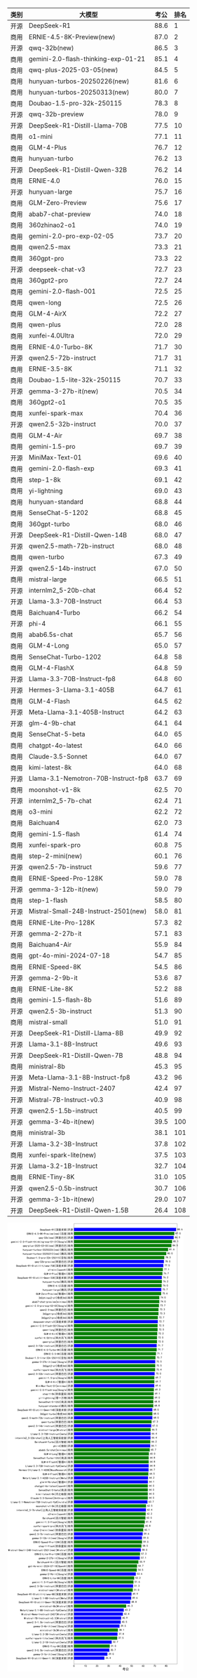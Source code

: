 
| 类别 | 大模型                         | 考公 | 排名 |
|-----|------------------------------|---------|----|
|开源|DeepSeek-R1|88.6|1|
|商用|ERNIE-4.5-8K-Preview(new)|87.0|2|
|开源|qwq-32b(new)|86.5|3|
|商用|gemini-2.0-flash-thinking-exp-01-21|85.1|4|
|商用|qwq-plus-2025-03-05(new)|84.5|5|
|商用|hunyuan-turbos-20250226(new)|81.6|6|
|商用|hunyuan-turbos-20250313(new)|80.0|7|
|商用|Doubao-1.5-pro-32k-250115|78.3|8|
|开源|qwq-32b-preview|78.0|9|
|开源|DeepSeek-R1-Distill-Llama-70B|77.5|10|
|商用|o1-mini|77.1|11|
|商用|GLM-4-Plus|76.7|12|
|商用|hunyuan-turbo|76.2|13|
|开源|DeepSeek-R1-Distill-Qwen-32B|76.2|14|
|商用|ERNIE-4.0|76.0|15|
|开源|hunyuan-large|75.7|16|
|商用|GLM-Zero-Preview|75.6|17|
|商用|abab7-chat-preview|74.0|18|
|商用|360zhinao2-o1|74.0|19|
|商用|gemini-2.0-pro-exp-02-05|73.7|20|
|商用|qwen2.5-max|73.3|21|
|商用|360gpt-pro|73.3|22|
|开源|deepseek-chat-v3|72.7|23|
|商用|360gpt2-pro|72.7|24|
|商用|gemini-2.0-flash-001|72.5|25|
|商用|qwen-long|72.5|26|
|商用|GLM-4-AirX|72.2|27|
|商用|qwen-plus|72.0|28|
|商用|xunfei-4.0Ultra|72.0|29|
|商用|ERNIE-4.0-Turbo-8K|71.7|30|
|开源|qwen2.5-72b-instruct|71.7|31|
|商用|ERNIE-3.5-8K|71.1|32|
|商用|Doubao-1.5-lite-32k-250115|70.7|33|
|开源|gemma-3-27b-it(new)|70.5|34|
|商用|360gpt2-o1|70.5|35|
|商用|xunfei-spark-max|70.4|36|
|开源|qwen2.5-32b-instruct|70.0|37|
|商用|GLM-4-Air|69.7|38|
|商用|gemini-1.5-pro|69.7|39|
|开源|MiniMax-Text-01|69.6|40|
|商用|gemini-2.0-flash-exp|69.3|41|
|商用|step-1-8k|69.1|42|
|商用|yi-lightning|69.0|43|
|商用|hunyuan-standard|68.8|44|
|商用|SenseChat-5-1202|68.8|45|
|商用|360gpt-turbo|68.0|46|
|开源|DeepSeek-R1-Distill-Qwen-14B|68.0|47|
|开源|qwen2.5-math-72b-instruct|68.0|48|
|商用|qwen-turbo|67.3|49|
|开源|qwen2.5-14b-instruct|67.0|50|
|商用|mistral-large|66.5|51|
|开源|internlm2_5-20b-chat|66.4|52|
|开源|Llama-3.3-70B-Instruct|66.4|53|
|商用|Baichuan4-Turbo|66.2|54|
|开源|phi-4|66.1|55|
|商用|abab6.5s-chat|65.7|56|
|商用|GLM-4-Long|65.0|57|
|商用|SenseChat-Turbo-1202|64.8|58|
|商用|GLM-4-FlashX|64.8|59|
|开源|Llama-3.3-70B-Instruct-fp8|64.8|60|
|开源|Hermes-3-Llama-3.1-405B|64.7|61|
|商用|GLM-4-Flash|64.5|62|
|开源|Meta-Llama-3.1-405B-Instruct|64.2|63|
|开源|glm-4-9b-chat|64.1|64|
|商用|SenseChat-5-beta|64.0|65|
|商用|chatgpt-4o-latest|64.0|66|
|商用|Claude-3.5-Sonnet|64.0|67|
|商用|kimi-latest-8k|64.0|68|
|开源|Llama-3.1-Nemotron-70B-Instruct-fp8|63.7|69|
|商用|moonshot-v1-8k|62.5|70|
|开源|internlm2_5-7b-chat|62.4|71|
|商用|o3-mini|62.2|72|
|商用|Baichuan4|62.0|73|
|商用|gemini-1.5-flash|61.4|74|
|商用|xunfei-spark-pro|60.8|75|
|商用|step-2-mini(new)|60.1|76|
|开源|qwen2.5-7b-instruct|59.6|77|
|商用|ERNIE-Speed-Pro-128K|59.0|78|
|开源|gemma-3-12b-it(new)|59.0|79|
|商用|step-1-flash|58.5|80|
|开源|Mistral-Small-24B-Instruct-2501(new)|58.0|81|
|商用|ERNIE-Lite-Pro-128K|57.3|82|
|开源|gemma-2-27b-it|57.1|83|
|商用|Baichuan4-Air|55.9|84|
|商用|gpt-4o-mini-2024-07-18|54.7|85|
|商用|ERNIE-Speed-8K|54.5|86|
|开源|gemma-2-9b-it|53.6|87|
|商用|ERNIE-Lite-8K|52.2|88|
|商用|gemini-1.5-flash-8b|51.6|89|
|开源|qwen2.5-3b-instruct|51.3|90|
|商用|mistral-small|51.0|91|
|开源|DeepSeek-R1-Distill-Llama-8B|49.9|92|
|开源|Llama-3.1-8B-Instruct|49.6|93|
|开源|DeepSeek-R1-Distill-Qwen-7B|48.8|94|
|商用|ministral-8b|45.3|95|
|开源|Meta-Llama-3.1-8B-Instruct-fp8|43.2|96|
|开源|Mistral-Nemo-Instruct-2407|42.4|97|
|开源|Mistral-7B-Instruct-v0.3|40.9|98|
|开源|qwen2.5-1.5b-instruct|40.5|99|
|开源|gemma-3-4b-it(new)|39.5|100|
|商用|ministral-3b|38.1|101|
|开源|Llama-3.2-3B-Instruct|37.8|102|
|商用|xunfei-spark-lite(new)|37.5|103|
|开源|Llama-3.2-1B-Instruct|32.7|104|
|商用|ERNIE-Tiny-8K|31.0|105|
|开源|qwen2.5-0.5b-instruct|30.7|106|
|开源|gemma-3-1b-it(new)|29.0|107|
|开源|DeepSeek-R1-Distill-Qwen-1.5B|26.4|108|


![lin](../pic/考公.png)
